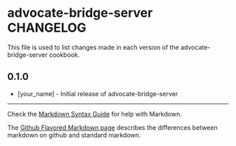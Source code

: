 # advocate-bridge-server CHANGELOG

This file is used to list changes made in each version of the advocate-bridge-server cookbook.

## 0.1.0
- [your_name] - Initial release of advocate-bridge-server

- - -
Check the [Markdown Syntax Guide](http://daringfireball.net/projects/markdown/syntax) for help with Markdown.

The [Github Flavored Markdown page](http://github.github.com/github-flavored-markdown/) describes the differences between markdown on github and standard markdown.
